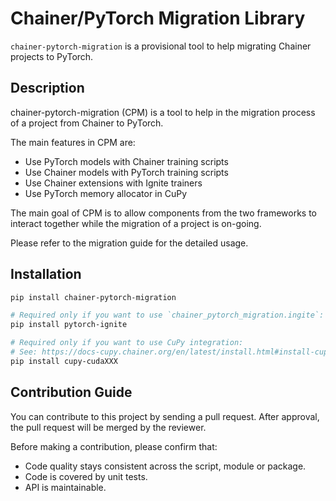 # Chainer/PyTorch Migration Library

`chainer-pytorch-migration` is a provisional tool to help migrating Chainer projects to PyTorch.

## Description

chainer-pytorch-migration (CPM) is a tool to help in the migration process of a project from Chainer to PyTorch.

The main features in CPM are:

+ Use PyTorch models with Chainer training scripts
+ Use Chainer models with PyTorch training scripts
+ Use Chainer extensions with Ignite trainers
+ Use PyTorch memory allocator in CuPy

The main goal of CPM is to allow components from the two frameworks to interact together while the migration of a project is on-going.

Please refer to the migration guide for the detailed usage.

## Installation

```sh
pip install chainer-pytorch-migration

# Required only if you want to use `chainer_pytorch_migration.ingite`:
pip install pytorch-ignite

# Required only if you want to use CuPy integration:
# See: https://docs-cupy.chainer.org/en/latest/install.html#install-cupy
pip install cupy-cudaXXX
```

## Contribution Guide

You can contribute to this project by sending a pull request.
After approval, the pull request will be merged by the reviewer.

Before making a contribution, please confirm that:

- Code quality stays consistent across the script, module or package.
- Code is covered by unit tests.
- API is maintainable.
